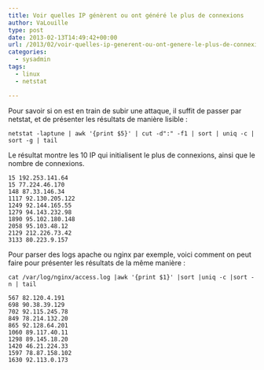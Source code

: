 ```yaml
---
title: Voir quelles IP génèrent ou ont généré le plus de connexions
author: VaLouille
type: post
date: 2013-02-13T14:49:42+00:00
url: /2013/02/voir-quelles-ip-generent-ou-ont-genere-le-plus-de-connexions/
categories:
  - sysadmin
tags:
  - linux
  - netstat

---
```

Pour savoir si on est en train de subir une attaque, il suffit de passer par netstat, et de présenter les résultats de manière lisible :

```
netstat -laptune | awk '{print $5}' | cut -d":" -f1 | sort | uniq -c | sort -g | tail
```

Le résultat montre les 10 IP qui initialisent le plus de connexions, ainsi que le nombre de connexions.

```
15 192.253.141.64
15 77.224.46.170
148 87.33.146.34
1117 92.130.205.122
1249 92.144.165.55
1279 94.143.232.98
1890 95.102.180.148
2058 95.103.48.12
2129 212.226.73.42
3133 80.223.9.157
```

Pour parser des logs apache ou nginx par exemple, voici comment on peut faire pour présenter les résultats de la même manière :

```
cat /var/log/nginx/access.log |awk '{print $1}' |sort |uniq -c |sort -n | tail
```

```
567 82.120.4.191
698 90.38.39.129
702 92.115.245.78
849 78.214.132.20
865 92.128.64.201
1060 89.117.40.11
1298 89.145.18.20
1420 46.21.224.33
1597 78.87.158.102
1630 92.113.0.173
```

